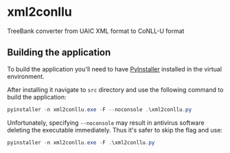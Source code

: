 # xml2conllu
TreeBank converter from UAIC XML format to CoNLL-U format

## Building the application ##
To build the application you'll need to have [PyInstaller](http://www.pyinstaller.org/) installed in the virtual environment.

After installing it navigate to `src` directory and use the following command to build the application:

``` powershell
pyinstaller -n xml2conllu.exe -F --noconsole .\xml2conllu.py
```

Unfortunately, specifying `--noconsole` may result in antivirus software deleting the executable immediately. Thus it's safer to skip the flag and use:

``` powershell
pyinstaller -n xml2conllu.exe -F .\xml2conllu.py
```
